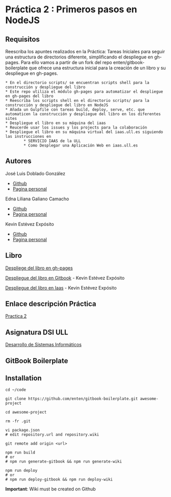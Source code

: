 # Práctica 2 : Primeros pasos en NodeJS



## Requisitos

Reescriba los apuntes realizados en la Práctica: Tareas Iniciales para seguir una estructura de directorios diferente, simplificando el despliegue en gh-pages.
Para ello vamos a partir de un fork del repo enten/gitbook-boilerplate que ofrece una estructura inicial para la creación de un libro y su despliegue en gh-pages.

    * En el directorio scripts/ se encuentran scripts shell para la construcción y despliegue del libro
    * Este repo utiliza el módulo gh-pages para automatizar el despliegue en gh-pages del libro
    * Reescriba los scripts shell en el directorio scripts/ para la construcción y despliegue del libro en NodeJS
    * Añada un Gulpfile con tareas build, deploy, serve, etc. que automaticen la construcción y despliegue del libro en los diferentes sites
    * Despliegue el libro en su máquina del iaas
    * Reucerde usar los issues y los projects para la colaboración
    * Despliegue el libro en su máquina virtual del iaas.ull.es siguiendo las instrucciones en
            * SERVICIO IAAS de la ULL
            * Como Desplegar una Aplicación Web en iaas.ull.es

## Autores

José Luis Doblado González  
* [Github](https://github.com/alu0100767001)
* [Pagina personal](https://alu0100767001.github.io/dsi-joseluis/)


Edna Liliana Galiano Camacho  
* [Github](https://github.com/ednagc)
* [Pagina personal](https://ednagc.github.io/edna-galiano/)

Kevin Estévez Expósito  
* [Github](https://github.com/alu0100821390)
* [Pagina personal](http://alu0100821390.github.io)


## Libro 

[Despliege del libro en gh-pages](https://ull-esit-dsi-1617.github.io/primeros-pasos-en-nodejs-edna-joseluis-kevin-35l2/)

[Despliegue del libro en Gitbook](https://alu0100821390.gitbooks.io/primeros-pasos-en-nodejs-edna-joseluis-kevin-35l2/) - Kevin Estévez Expósito

[Despliegue del libro en Iaas](http://10.6.128.96:8080/) - Kevin Estévez Expósito



## Enlace descripción Práctica

[Practica 2](https://casianorodriguezleon.gitbooks.io/ull-esit-1617/practicas/practicatareasiniciales2.html)

## Asignatura DSI ULL 

[Desarrollo de Sistemas Informáticos](https://campusvirtual.ull.es/1617/course/view.php?id=1136)


## GitBook Boilerplate

## Installation

```shell
cd ~/code

git clone https://github.com/enten/gitbook-boilerplate.git awesome-project

cd awesome-project

rm -fr .git

vi package.json
# edit repository.url and repository.wiki

git remote add origin <url>

npm run build
# or
# npm run generate-gitbook && npm run generate-wiki

npm run deploy
# or
# npm run deploy-gitbook && npm run deploy-wiki
```
__Important__: Wiki must be created on Github

